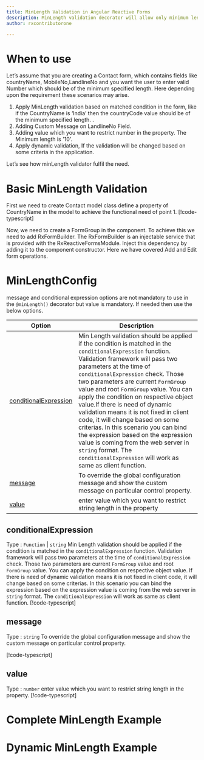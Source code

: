 ```yaml
---
title: MinLength Validation in Angular Reactive Forms
description: MinLength validation decorator will allow only minimum length be entered upto value parameter. If user tries to enter any string that length exceed then the value then the property will become invalid. To use the minLength decorator on particular property.
author: rxcontributorone

---
```

# When to use
 Let’s assume that you are creating a Contact form, which contains fields like countryName, MobileNo,LandlineNo and you want the user to enter valid  Number which should be of the minimum specified length. Here depending upon the requirement these scenarios may arise.
1. 	Apply MinLength validation based on matched condition in the form, like if the CountryName is ‘India’ then the countryCode value  should be of the minimum specified length. .
2. Adding Custom Message on LandlineNo Field.
3. Adding value which you want to restrict number in the property. The Minimum length is '10'. 
4. Apply dynamic validation, If the validation will be changed based on some criteria in the application.

Let’s see how minLength validator fulfil the need.

# Basic MinLength Validation
First we need to create Contact model class define a property of CountryName in the model to achieve the functional need of point 1.
[!code-typescript[](../../examples/reactive-form-validators/minLength/rxweb-minLength-validation-add-angular-reactive-form/src/app/contact/contact.model.ts?highlight=5)]

Now, we need to create a FormGroup in the component. To achieve this we need to add RxFormBuilder. The RxFormBuilder is an injectable service that is provided with the RxReactiveFormsModule. Inject this dependency by adding it to the component constructor.
Here we have covered Add and Edit form operations.

# MinLengthConfig 

message and conditional expression options are not mandatory to use in the `@minLength()` decorator but value is mandatory. If needed then use the below options.


|Option | Description |
|--- | ---- |
|[conditionalExpression](#conditionalexpression) | Min Length validation should be applied if the condition is matched in the `conditionalExpression` function. Validation framework will pass two parameters at the time of `conditionalExpression` check. Those two parameters are current `FormGroup` value and root `FormGroup` value. You can apply the condition on respective object value.If there is need of dynamic validation means it is not fixed in client code, it will change based on some criterias. In this scenario you can bind the expression based on the expression value is coming from the web server in `string` format. The `conditionalExpression` will work as same as client function. |
|[message](#message) | To override the global configuration message and show the custom message on particular control property. |
|[value](#value) | enter value which you want to restrict string length in the property |

## conditionalExpression 
Type :  `Function`  |  `string` 
Min Length validation should be applied if the condition is matched in the `conditionalExpression` function. Validation framework will pass two parameters at the time of `conditionalExpression` check. Those two parameters are current `FormGroup` value and root `FormGroup` value. You can apply the condition on respective object value.
If there is need of dynamic validation means it is not fixed in client code, it will change based on some criterias. In this scenario you can bind the expression based on the expression value is coming from the web server in `string` format. The `conditionalExpression` will work as same as client function.
[!code-typescript[](../../examples/reactive-form-validators/minLength/complete-rxweb-minLength-validation-add-angular-reactive-form/src/app/contact/contact.model.ts#L13-L14)]

## message 
Type :  `string` 
To override the global configuration message and show the custom message on particular control property.

[!code-typescript[](../../examples/reactive-form-validators/minLength/complete-rxweb-minLength-validation-add-angular-reactive-form/src/app/contact/contact.model.ts#L10-L11)]


## value 
Type :  `number` 
enter value which you want to restrict string length in the property.
[!code-typescript[](../../examples/reactive-form-validators/minLength/complete-rxweb-minLength-validation-add-angular-reactive-form/src/app/contact/contact.model.ts#L10-L11)]

# Complete MinLength Example

# Dynamic MinLength Example
